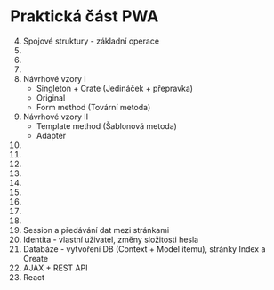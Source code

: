 # Praktická část PWA

4. Spojové struktury - základní operace
5.
6.
7.
8. Návrhové vzory I
    - Singleton + Crate (Jedináček + přepravka)
    - Original
    - Form method (Tovární metoda)
9. Návrhové vzory II
    - Template method (Šablonová metoda)
    - Adapter
10.
11.
12.
13.
14.
15.
16.
17.
18.
19. Session a předávání dat mezi stránkami
20. Identita - vlastní uživatel, změny složitosti hesla
21. Databáze - vytvoření DB (Context + Model itemu), stránky Index a Create
22. AJAX + REST API
23. React
